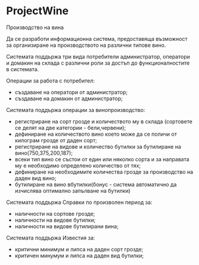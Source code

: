# ProjectWine
Производство на вина

Да се разработи информационна система, предоставяща възможност за организиране
на производството на различни типове вино.

Системата поддържа три вида потребители администратор, оператори и домакин на склада с различни роли за достъп до
функционалностите в системата.

Операции за работа с потребител:
- създаване на оператори от администратор;
- създаване на домакин от администратор;

Системата поддържа операции за винопроизводство:

- регистриране на сорт грозде и количеството му в склада (сортовете се делят на две категории - бели,червени);
- дефиниране на количеството вино което може да се поличи от килограм грозде от даден сорт;
- регистриране на  видове и количество бутилки за бутилиране на вино(750,375,200,187);
- всеки тип вино се състои от един или няколко сорта и за направата му е необходимо определено количество от тях;
- дефиниране на необходимите количества грозде за производство на даден вид вино;
- бутилиране на вино вбутилки(бонус - система автоматично да изчислява оптимално запълване на бутилки)

Системата поддържа Справки по произволен период за:

- наличности на сортове грозде;
- наличности на видове бутилки;
- наличности на видове бутилирани вина;

Системата поддържа Известия за:

- критични минимум и липса на даден сорт грозде;
- критичен минумум и липса на даден вид бутилки;

